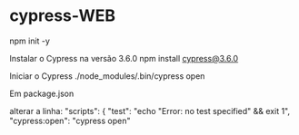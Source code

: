 # cypress-WEB



npm init -y

Instalar o Cypress na versão 3.6.0
npm install cypress@3.6.0

Iniciar o Cypress
./node_modules/.bin/cypress open


Em package.json

alterar a linha:
  "scripts": {
    "test": "echo \"Error: no test specified\" && exit 1",
    "cypress:open": "cypress open"